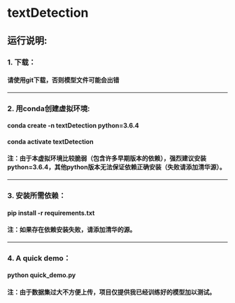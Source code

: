 # textDetection
## 运行说明:

### 1. 下载：
#### 请使用git下载，否则模型文件可能会出错
***

### 2. 用conda创建虚拟环境:
#### conda create -n textDetection python=3.6.4
#### conda activate textDetection
#### 注：由于本虚拟环境比较脆弱（包含许多早期版本的依赖），强烈建议安装python=3.6.4，其他python版本无法保证依赖正确安装（失败请添加清华源）。
***

### 3. 安装所需依赖：
#### pip install -r requirements.txt
#### 注：如果存在依赖安装失败，请添加清华的源。
***

### 4. A quick demo：
#### python quick_demo.py
#### 注：由于数据集过大不方便上传，项目仅提供我已经训练好的模型加以测试。
